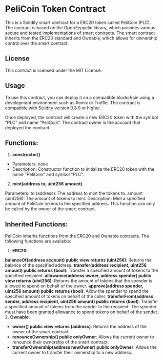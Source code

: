 # PeliCoin Token Contract
This is a Solidity smart contract for a ERC20 token called PeliCoin (PLC). The contract is based on the OpenZeppelin library, which provides various secure and tested implementations of smart contracts. The smart contract inherits from the ERC20 standard and Ownable, which allows for ownership control over the smart contract.


## License
This contract is licensed under the MIT License.


## Usage
To use this contract, you can deploy it on a compatible blockchain using a development environment such as Remix or Truffle. The contract is compatible with Solidity version 0.8.9 or higher.

Once deployed, the contract will create a new ERC20 token with the symbol "PLC" and name "PeliCoin". The contract owner is the account that deployed the contract.

## Functions:
1. **constructor()**

- Parameters: none
- Description: Constructor function to initialize the ERC20 token with the name "PeliCoin" and symbol "PLC".
2. **mint(address to, uint256 amount)**

Parameters:
to (address): The address to mint the tokens to.
amount (uint256): The amount of tokens to mint.
Description: Mint a specified amount of PeliCoin tokens to the specified address. This function can only be called by the owner of the smart contract.
## Inherited Functions:
PeliCoin inherits functions from the ERC20 and Ownable contracts. The following functions are available:

1. **ERC20**:

**balanceOf(address account) public view returns (uint256)**: Returns the balance of the specified address.
**transfer(address recipient, uint256 amount) public returns (bool)**: Transfer a specified amount of tokens to the specified recipient.
**allowance(address owner, address spender) public view returns (uint256)**: Returns the amount of tokens that the spender is allowed to spend on behalf of the owner.
**approve(address spender, uint256 amount) public returns (bool)**: Allow the spender to spend the specified amount of tokens on behalf of the caller.
**transferFrom(address sender, address recipient, uint256 amount) public returns (bool)**: Transfer a specified amount of tokens from the sender to the recipient. The spender must have been granted allowance to spend tokens on behalf of the sender.
2. **Ownable**:
- **owner() public view returns (address)**: Returns the address of the owner of the smart contract.
- **renounceOwnership() public onlyOwner**: Allows the current owner to renounce their ownership of the smart contract.
- **transferOwnership(address newOwner) public onlyOwner**: Allows the current owner to transfer their ownership to a new address.

